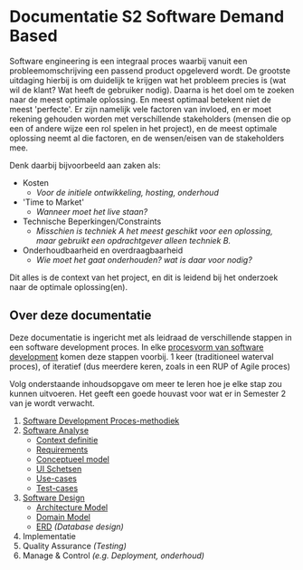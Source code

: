 Documentatie S2 Software Demand Based
=====================================

Software engineering is een integraal proces waarbij vanuit een probleemomschrijving een passend product opgeleverd wordt. De grootste uitdaging hierbij is om duidelijk te krijgen wat het probleem precies is (wat wil de klant? Wat heeft de gebruiker nodig). 
Daarna is het doel om te zoeken naar de meest optimale oplossing. En meest optimaal betekent niet de meest 'perfecte'. Er zijn namelijk vele factoren van invloed, en er moet rekening gehouden worden met verschillende stakeholders (mensen die op een of andere wijze een rol spelen in het project), en de meest optimale oplossing neemt al die factoren, en de wensen/eisen van de stakeholders mee. 

Denk daarbij bijvoorbeeld aan zaken als:
- Kosten 
    - *Voor de initiele ontwikkeling, hosting, onderhoud*
- 'Time to Market'
    - *Wanneer moet het live staan?*
- Technische Beperkingen/Constraints
    - *Misschien is techniek A het meest geschikt voor een oplossing, maar gebruikt een opdrachtgever alleen techniek B.*
- Onderhoudbaarheid en overdraagbaarheid 
    - *Wie moet het gaat onderhouden? wat is daar voor nodig?*

Dit alles is de context van het project, en dit is leidend bij het onderzoek naar de optimale oplossing(en).

## Over deze documentatie
Deze documentatie is ingericht met als leidraad de verschillende stappen in een software development proces. In elke [procesvorm van software development](Subjects\SoftwareProcessMethods) komen deze stappen voorbij. 1 keer (traditioneel waterval proces), of iteratief (dus meerdere keren, zoals in een RUP of Agile proces)

Volg onderstaande inhoudsopgave om meer te leren hoe je elke stap zou kunnen uitvoeren. Het geeft een goede houvast voor wat er in Semester 2 van je wordt verwacht.

1. [Software Development Proces-methodiek](Subjects\SoftwareProcessMethods)
2. [Software Analyse](Subjects\SoftwareAnalysis)
    * [Context definitie](Subjects\ContextDiagram)
    * [Requirements](Subjects\Requirements)
    * [Conceptueel model](Subjects\ConceptModel)
    * [UI Schetsen](Subjects\Wireframes)
    * [Use-cases](Subjects\UseCases)
    * [Test-cases](Subjects\TestCases)
3. [Software Design](Subjects\Design)
    * [Architecture Model](Subjects\Architecture)
    * [Domain Model](Subjects\DomainModel)
    * [ERD](Subjects\DatabaseDesign) *(Database design)*
3. Implementatie
4. Quality Assurance *(Testing)*
5. Manage & Control *(e.g. Deployment, onderhoud)*


